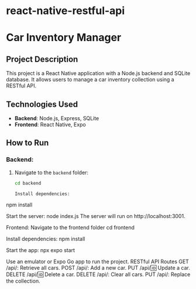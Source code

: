 ﻿# react-native-restful-api

# Car Inventory Manager

## Project Description
This project is a React Native application with a Node.js backend and SQLite database. It allows users to manage a car inventory collection using a RESTful API.

## Technologies Used
- **Backend**: Node.js, Express, SQLite
- **Frontend**: React Native, Expo

## How to Run

### Backend:
1. Navigate to the `backend` folder:
   ```bash
   cd backend

   Install dependencies:
npm install

Start the server:
node index.js
The server will run on http://localhost:3001.

Frontend:
Navigate to the frontend folder
cd frontend

Install dependencies:
npm install

Start the app:
npx expo start


Use an emulator or Expo Go app to run the project.
RESTful API Routes
GET /api/: Retrieve all cars.
POST /api/: Add a new car.
PUT /api/:id: Update a car.
DELETE /api/:id: Delete a car.
DELETE /api/: Clear all cars.
PUT /api/: Replace the collection.

